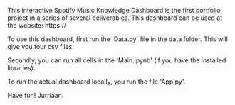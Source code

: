 This interactive Spotify Music Knowledge Dashboard is the first portfolio project in a series of several deliverables. This dashboard can be used at the website: https://

To use this dashboard, first run the 'Data.py' file in the data folder. This will give you four csv files. 

Secondly, you can run all cells in the 'Main.ipynb' (if you have the installed libraries). 

To run the actual dashboard locally, you run the file 'App.py'. 


Have fun! Jurriaan. 
